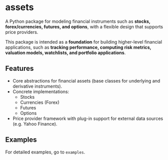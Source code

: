 # assets

A Python package for modeling financial instruments such as **stocks, forex/currencies, futures, and options**, with a flexible design that supports price providers.  

This package is intended as a **foundation** for building higher-level financial applications, such as **tracking performance, computing risk metrics, valuation models, watchlists, and portfolio applications**.

## Features

- Core abstractions for financial assets (base classes for underlying and derivative instruments).
- Concrete implementations:
  - Stocks
  - Currencies (Forex)
  - Futures
  - Options
- Price provider framework with plug-in support for external data sources (e.g. Yahoo Finance).

## Examples

For detailed examples, go to `examples`.

